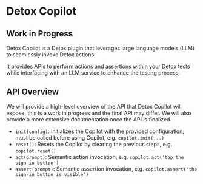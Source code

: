# Detox Copilot

## Work in Progress

Detox Copilot is a Detox plugin that leverages large language models (LLM) to seamlessly invoke Detox actions.

It provides APIs to perform actions and assertions within your Detox tests while interfacing with an LLM service to enhance the testing process.

## API Overview

We will provide a high-level overview of the API that Detox Copilot will expose, this is a work in progress and the final API may differ. We will also provide a more extensive documentation once the API is finalized.

- `init(config)`: Initializes the Copilot with the provided configuration, must be called before using Copilot, e.g. `copilot.init(...)`
- `reset()`: Resets the Copilot by clearing the previous steps, e.g. `copilot.reset()`
- `act(prompt)`: Semantic action invocation, e.g. `copilot.act('tap the sign-in button')`
- `assert(prompt)`: Semantic assertion invocation, e.g. `copilot.assert('the sign-in button is visible')`
